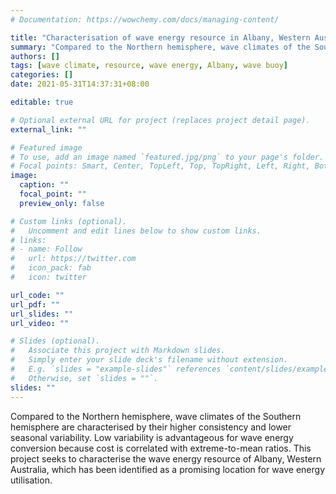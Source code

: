 ```yaml
---
# Documentation: https://wowchemy.com/docs/managing-content/

title: "Characterisation of wave energy resource in Albany, Western Australia"
summary: "Compared to the Northern hemisphere, wave climates of the Southern hemisphere have higher consistency and lower seasonal variability. Low variability is advantageous because cost is correlated with extreme-to-mean ratios. This project seeks to characterise the wave energy resource of Albany, Western Australia, which has been identified as a promising location for wave energy utilisation."
authors: []
tags: [wave climate, resource, wave energy, Albany, wave buoy]
categories: []
date: 2021-05-31T14:37:31+08:00

editable: true

# Optional external URL for project (replaces project detail page).
external_link: ""

# Featured image
# To use, add an image named `featured.jpg/png` to your page's folder.
# Focal points: Smart, Center, TopLeft, Top, TopRight, Left, Right, BottomLeft, Bottom, BottomRight.
image:
  caption: ""
  focal_point: ""
  preview_only: false

# Custom links (optional).
#   Uncomment and edit lines below to show custom links.
# links:
# - name: Follow
#   url: https://twitter.com
#   icon_pack: fab
#   icon: twitter

url_code: ""
url_pdf: ""
url_slides: ""
url_video: ""

# Slides (optional).
#   Associate this project with Markdown slides.
#   Simply enter your slide deck's filename without extension.
#   E.g. `slides = "example-slides"` references `content/slides/example-slides.md`.
#   Otherwise, set `slides = ""`.
slides: ""
---
```


Compared to the Northern hemisphere, wave climates of the Southern hemisphere are characterised by their higher consistency and lower seasonal variability. Low variability is advantageous for wave energy conversion because cost is correlated with extreme-to-mean ratios. This project seeks to characterise the wave energy resource of Albany, Western Australia, which has been identified as a promising location for wave energy utilisation.
